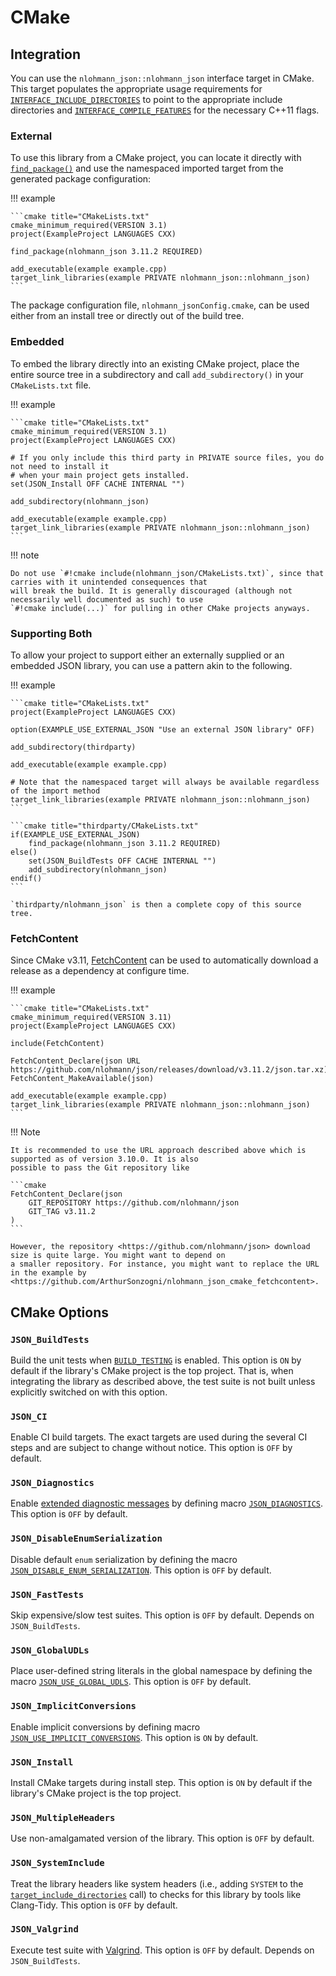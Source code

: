 # CMake

## Integration

You can use the `nlohmann_json::nlohmann_json` interface target in CMake. This target populates the appropriate usage
requirements for [`INTERFACE_INCLUDE_DIRECTORIES`](https://cmake.org/cmake/help/latest/prop_tgt/INTERFACE_INCLUDE_DIRECTORIES.html)
to point to the appropriate include directories and [`INTERFACE_COMPILE_FEATURES`](https://cmake.org/cmake/help/latest/prop_tgt/INTERFACE_COMPILE_FEATURES.html)
for the necessary C++11 flags.

### External

To use this library from a CMake project, you can locate it directly with [`find_package()`](https://cmake.org/cmake/help/latest/command/find_package.html)
and use the namespaced imported target from the generated package configuration:

!!! example

    ```cmake title="CMakeLists.txt"
    cmake_minimum_required(VERSION 3.1)
    project(ExampleProject LANGUAGES CXX)
    
    find_package(nlohmann_json 3.11.2 REQUIRED)
    
    add_executable(example example.cpp)
    target_link_libraries(example PRIVATE nlohmann_json::nlohmann_json)
    ```

The package configuration file, `nlohmann_jsonConfig.cmake`, can be used either from an install tree or directly out of
the build tree.

### Embedded

To embed the library directly into an existing CMake project, place the entire source tree in a subdirectory and call
`add_subdirectory()` in your `CMakeLists.txt` file.

!!! example

    ```cmake title="CMakeLists.txt"
    cmake_minimum_required(VERSION 3.1)
    project(ExampleProject LANGUAGES CXX)

    # If you only include this third party in PRIVATE source files, you do not need to install it
    # when your main project gets installed.
    set(JSON_Install OFF CACHE INTERNAL "")
    
    add_subdirectory(nlohmann_json)

    add_executable(example example.cpp)
    target_link_libraries(example PRIVATE nlohmann_json::nlohmann_json)
    ```

!!! note

    Do not use `#!cmake include(nlohmann_json/CMakeLists.txt)`, since that carries with it unintended consequences that
    will break the build. It is generally discouraged (although not necessarily well documented as such) to use
    `#!cmake include(...)` for pulling in other CMake projects anyways.


### Supporting Both

To allow your project to support either an externally supplied or an embedded JSON library, you can use a pattern akin
to the following.

!!! example

    ```cmake title="CMakeLists.txt"
    project(ExampleProject LANGUAGES CXX)

    option(EXAMPLE_USE_EXTERNAL_JSON "Use an external JSON library" OFF)

    add_subdirectory(thirdparty)

    add_executable(example example.cpp)

    # Note that the namespaced target will always be available regardless of the import method
    target_link_libraries(example PRIVATE nlohmann_json::nlohmann_json)
    ```
    
    ```cmake title="thirdparty/CMakeLists.txt"
    if(EXAMPLE_USE_EXTERNAL_JSON)
        find_package(nlohmann_json 3.11.2 REQUIRED)
    else()
        set(JSON_BuildTests OFF CACHE INTERNAL "")
        add_subdirectory(nlohmann_json)
    endif()
    ```
    
    `thirdparty/nlohmann_json` is then a complete copy of this source tree.


### FetchContent

Since CMake v3.11, [FetchContent](https://cmake.org/cmake/help/v3.11/module/FetchContent.html) can be used to
automatically download a release as a dependency at configure time.

!!! example

    ```cmake title="CMakeLists.txt"
    cmake_minimum_required(VERSION 3.11)
    project(ExampleProject LANGUAGES CXX)

    include(FetchContent)
    
    FetchContent_Declare(json URL https://github.com/nlohmann/json/releases/download/v3.11.2/json.tar.xz)
    FetchContent_MakeAvailable(json)
    
    add_executable(example example.cpp)
    target_link_libraries(example PRIVATE nlohmann_json::nlohmann_json)
    ```

!!! Note

    It is recommended to use the URL approach described above which is supported as of version 3.10.0. It is also
    possible to pass the Git repository like

    ```cmake
    FetchContent_Declare(json
        GIT_REPOSITORY https://github.com/nlohmann/json
        GIT_TAG v3.11.2
    )
    ```

    However, the repository <https://github.com/nlohmann/json> download size is quite large. You might want to depend on
    a smaller repository. For instance, you might want to replace the URL in the example by
    <https://github.com/ArthurSonzogni/nlohmann_json_cmake_fetchcontent>.

## CMake Options

### `JSON_BuildTests`

Build the unit tests when [`BUILD_TESTING`](https://cmake.org/cmake/help/latest/command/enable_testing.html) is enabled. This option is `ON` by default if the library's CMake project is the top project. That is, when integrating the library as described above, the test suite is not built unless explicitly switched on with this option.

### `JSON_CI`

Enable CI build targets. The exact targets are used during the several CI steps and are subject to change without notice. This option is `OFF` by default.

### `JSON_Diagnostics`

Enable [extended diagnostic messages](../home/exceptions.md#extended-diagnostic-messages) by defining macro [`JSON_DIAGNOSTICS`](../api/macros/json_diagnostics.md). This option is `OFF` by default.

### `JSON_DisableEnumSerialization`

Disable default `enum` serialization by defining the macro
[`JSON_DISABLE_ENUM_SERIALIZATION`](../api/macros/json_disable_enum_serialization.md). This option is `OFF` by default.

### `JSON_FastTests`

Skip expensive/slow test suites. This option is `OFF` by default. Depends on `JSON_BuildTests`.

### `JSON_GlobalUDLs`

Place user-defined string literals in the global namespace by defining the macro
[`JSON_USE_GLOBAL_UDLS`](../api/macros/json_use_global_udls.md). This option is `OFF` by default.

### `JSON_ImplicitConversions`

Enable implicit conversions by defining macro [`JSON_USE_IMPLICIT_CONVERSIONS`](../api/macros/json_use_implicit_conversions.md). This option is `ON` by default.

### `JSON_Install`

Install CMake targets during install step. This option is `ON` by default if the library's CMake project is the top project.

### `JSON_MultipleHeaders`

Use non-amalgamated version of the library. This option is `OFF` by default.

### `JSON_SystemInclude`

Treat the library headers like system headers (i.e., adding `SYSTEM` to the [`target_include_directories`](https://cmake.org/cmake/help/latest/command/target_include_directories.html) call) to checks for this library by tools like Clang-Tidy. This option is `OFF` by default.

### `JSON_Valgrind`

Execute test suite with [Valgrind](https://valgrind.org). This option is `OFF` by default. Depends on `JSON_BuildTests`.
